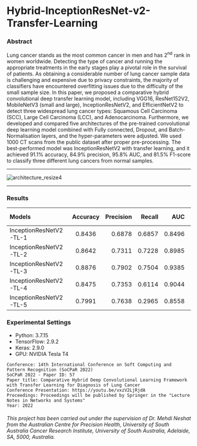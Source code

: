 # Hybrid-InceptionResNet-v2-Transfer-Learning

### Abstract

Lung cancer stands as the most common cancer in men and has 2<sup>nd</sup> rank in women worldwide. Detecting the type of cancer and running the appropriate treatments in the early stages play a pivotal role in the survival of patients. As obtaining a considerable number of lung cancer sample data is challenging and expensive due to privacy constraints, the majority of classifiers have encountered overfitting issues due to the difficulty of the small sample size. In this paper, we proposed a comparative hybrid convolutional deep transfer learning model, including VGG16, ResNet152V2, MobileNetV3 (small and large), InceptionResNetV2, and EfficientNetV2 to detect three widespread lung cancer types: Squamous Cell Carcinoma (SCC), Large Cell Carcinoma (LCC), and Adenocarcinoma. Furthermore, we developed and compared five architectures of the pre-trained convolutional deep learning model combined with Fully connected, Dropout, and Batch-Normalisation layers, and the hyper-parameters were adjusted. We used 1000 CT scans from the public dataset after proper pre-processing. The best-performed model was InceptionResNetV2 with transfer learning, and it achieved 91.1% accuracy, 84.9% precision, 95.8% AUC, and 81.5% F1-score to classify three different lung cancers from normal samples.

-------------

![architecture_resize4](https://user-images.githubusercontent.com/47991444/199283626-27164cf7-c685-48c2-82b7-5d53433f6ad2.png)

-------------

### Results
| Models  | Accuracy  | Precision | Recall | AUC | F-Score |
| :------------ |:---------------:| -----:| -----:| -----:| -----:|
| InceptionResNetV2-TL-1      | 0.8436 | 0.6878 | 0.6857 | 0.8496 | 0.6869 |
| InceptionResNetV2-TL-2      | 0.8642 | 0.7311 | 0.7228 | 0.8985 | 0.7270 |
| InceptionResNetV2-TL-3      | 0.8876 | 0.7902 | 0.7504 | 0.9385 | 0.7697 |
| InceptionResNetV2-TL-4      | 0.8475 | 0.7353 | 0.6114 | 0.9044 | 0.6667 |
| InceptionResNetV2-TL-5      | 0.7991 | 0.7638 | 0.2965 | 0.8558 | 0.4195 |



### Experimental Settings
* Python: 3.7.15
* TensorFlow: 2.9.2
* Keras: 2.9.0
* GPU: NVIDIA Tesla T4


```
Conference: 14th International Conference on Soft Computing and Pattern Recognition (SoCPaR 2022)
SoCPaR 2022 - Paper ID: 57
Paper title: Comparative Hybrid Deep Convolutional Learning Framework with Transfer Learning for Diagnosis of Lung Cancer
Conference Presentation: https://youtu.be/vxzV2LjRjdA
Proceedings: Proceedings will be published by Springer in the "Lecture Notes in Networks and Systems"
Year: 2022
```

###### This project has been carried out under the supervision of Dr. Mehdi Neshat from the Australian Centre for Precision Health, University of South Australia Cancer Research Institute, University of South Australia, Adelaide, SA, 5000, Australia.
